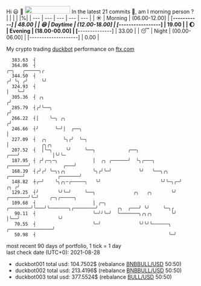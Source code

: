 Hi :smiley: :wave: <img src="https://jojoee.jojoee.com/api/utcnow" width="120" height="20">
In the latest 21 commits :bug:, am I morning person ? 
| | | | |%|
| --- | --- | --- | --- | --- |
| :sunny: | Morning | (06.00-12.00] | [*********-----------] | 48.00 |
| :satisfied: | Daytime | (12.00-18.00] | [***-----------------] | 19.00 |
| :moon: | Evening | (18.00-00.00] | [******--------------] | 33.00 |
| :sleeping: | Night | (00.00-06.00] | [--------------------] | 0.00 |

My crypto trading [duckbot](https://github.com/jojoee/duckbot) performance on [ftx.com](https://ftx.com/#a=13144711)
```
  383.63  ┤
  364.06  ┤                                                                           ╭─╮   ╭─────╮╭
  344.50  ┤                                                                          ╭╯ ╰╮ ╭╯     ╰╯
  324.93  ┤                                                                          │   ╰─╯
  305.36  ┤ ╭╮                                                                      ╭╯
  285.79  ┤╭╯╰──╮                                                                  ╭╯
  266.22  ┤│    ╰─╮ ╭╮                                                            ╭╯
  246.66  ┤╯      ╰─╯│  ╭──╮                                                      │
  227.09  ┤  ╭╮      ╰╮╭╯  ╰─╮                                                    │            ╭╮╭╮
  207.52  ┤  │╰─╮     ╰╯     ╰──╮            ╭──╮                             ╭───╯            │╰╯╰─
  187.95  ┤ ╭╯╭─╮─╮             │  ╭╮ ╭──────╯  ╰╮╭───╮               ╭───────╯            ╭───╯
  168.39  ┤╭╯╭╯ ╰─╮╮╭╮          ╰╮╭╯╰─╯          ╰╯   ╰──╮╭╮    ╭─────╯            ╭───────╯
  148.82  ┼╭─╯    ╰╮╭╮─╭─────╮   ╰╯                      ╰╯╰─╮╭─╯              ╭╮ ╭╯
  129.25  ┤╯       ╰╯╰─╯     ╰──╮              ╭╮   ╭╮       ╰╯        ╭───────╯╰─╯    ╭─╮╭─────╮
  109.68  ┤                     │ ╭─╮ ╭────────╯╰───╯╰───────╮╭────────╯       ╭╮  ╭───╯ ╰╯     ╰─╮╭
   90.11  ┤                     ╰─╯╯╰─╯  ╰───────╮╭╮╭╮       ╰╯                │╰──╯              ╰╯
   70.55  ┤                     ╰─╯              ╰╯╰╯╰──────╮ ╭────────────────╯
   50.98  ┤                                                 ╰─╯
```
most recent 90 days of portfolio, 1 tick = 1 day<br />
last check date (UTC+0): 2021-08-28
- duckbot001 total usd: 104.7502$ (rebalance [BNBBULL/USD](https://ftx.com/trade/DOGEBULL/USD#a=13144711) 50:50)
- duckbot002 total usd: 213.4196$ (rebalance [BNBBULL/USD](https://ftx.com/trade/BNBBULL/USD#a=13144711) 50:50)
- duckbot003 total usd: 377.5524$ (rebalance [BULL/USD](https://ftx.com/trade/BULL/USD#a=13144711) 50:50)

